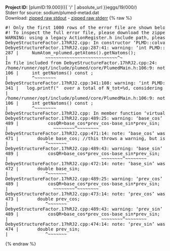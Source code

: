 **Project ID:** [plumID:19.000]({{ '/' | absolute_url }}eggs/19/000/)  
Stderr for source:  sodium/plumed-metad.dat   
Download: [zipped raw stdout](plumed-metad.dat.plumed.stdout.txt.zip) - [zipped raw stderr](plumed-metad.dat.plumed.stderr.txt.zip) 
{% raw %}
<pre>
#! Only the first 1000 rows of the error file are shown below
#! To inspect the full error file, please download the zipped raw stderr file above
WARNING: using a legacy ActionRegister.h include path, please use <<#include "core/ActionRegister.h">>
DebyeStructureFactor.17hRJ2.cpp: In constructor ‘PLMD::colvar::DebyeStructureFactor::DebyeStructureFactor(const PLMD::ActionOptions&)’:
DebyeStructureFactor.17hRJ2.cpp:287:41: warning: ‘int PLMD::PlumedMain::DeprecatedAtoms::getNatoms() const’ is deprecated [-Wdeprecated-declarations]
287 |     NumAtom_=plumed.getAtoms().getNatoms();
|              ~~~~~~~~~~~~~~~~~~~~~~~~~~~^~
In file included from DebyeStructureFactor.17hRJ2.cpp:24:
/home/runner/opt/include/plumed/core/PlumedMain.h:106:9: note: declared here
106 |     int getNatoms() const ;
|         ^~~~~~~~~
DebyeStructureFactor.17hRJ2.cpp:341:108: warning: ‘int PLMD::PlumedMain::DeprecatedAtoms::getNatoms() const’ is deprecated [-Wdeprecated-declarations]
341 |   log.printf("  over a total of N_tot=%d, considering a number of atoms N=%d\n",plumed.getAtoms().getNatoms(),NumAtom_);
|                                                                                 ~~~~~~~~~~~~~~~~~~~~~~~~~~~^~
/home/runner/opt/include/plumed/core/PlumedMain.h:106:9: note: declared here
106 |     int getNatoms() const ;
|         ^~~~~~~~~
DebyeStructureFactor.17hRJ2.cpp: In member function ‘virtual void PLMD::colvar::DebyeStructureFactor::calculate()’:
DebyeStructureFactor.17hRJ2.cpp:489:25: warning: ‘base_cos’ may be used uninitialized [-Wmaybe-uninitialized]
489 |           cosQR=base_cos*prev_cos-base_sin*prev_sin;
|                 ~~~~~~~~^~~~~~~~~
DebyeStructureFactor.17hRJ2.cpp:471:14: note: ‘base_cos’ was declared here
471 |       double base_cos; //this throws a warning, but is correct (and faster)
|              ^~~~~~~~
DebyeStructureFactor.17hRJ2.cpp:489:43: warning: ‘base_sin’ may be used uninitialized [-Wmaybe-uninitialized]
489 |           cosQR=base_cos*prev_cos-base_sin*prev_sin;
|                                   ~~~~~~~~^~~~~~~~~
DebyeStructureFactor.17hRJ2.cpp:472:14: note: ‘base_sin’ was declared here
472 |       double base_sin;
|              ^~~~~~~~
DebyeStructureFactor.17hRJ2.cpp:489:25: warning: ‘prev_cos’ may be used uninitialized [-Wmaybe-uninitialized]
489 |           cosQR=base_cos*prev_cos-base_sin*prev_sin;
|                 ~~~~~~~~^~~~~~~~~
DebyeStructureFactor.17hRJ2.cpp:473:14: note: ‘prev_cos’ was declared here
473 |       double prev_cos;
|              ^~~~~~~~
DebyeStructureFactor.17hRJ2.cpp:489:43: warning: ‘prev_sin’ may be used uninitialized [-Wmaybe-uninitialized]
489 |           cosQR=base_cos*prev_cos-base_sin*prev_sin;
|                                   ~~~~~~~~^~~~~~~~~
DebyeStructureFactor.17hRJ2.cpp:474:14: note: ‘prev_sin’ was declared here
474 |       double prev_sin;
|              ^~~~~~~~
</pre>
{% endraw %}
